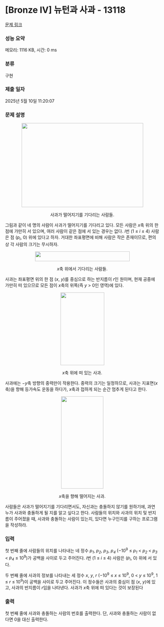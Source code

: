 # [Bronze IV] 뉴턴과 사과 - 13118 

[문제 링크](https://www.acmicpc.net/problem/13118) 

### 성능 요약

메모리: 1116 KB, 시간: 0 ms

### 분류

구현

### 제출 일자

2025년 5월 10일 11:20:07

### 문제 설명

<p style="text-align: center;"><img alt="" src="" style="height:275px; width:397px"></p>

<p style="text-align: center;">사과가 떨어지기를 기다리는 사람들.</p>

<p>그림과 같이 네 명의 사람이 사과가 떨어지기를 기다리고 있다. 모든 사람은 <em>x</em>축 위의 한 점에 가만히 서 있으며, 여러 사람이 같은 점에 서 있는 경우는 없다. <em>i</em>번 (1 ≤ <em>i</em> ≤ 4) 사람은 점 (<em>p<sub>i</sub></em>, 0) 위에 있다고 하자. 거대한 좌표평면에 비해 사람은 작은 존재이므로, 편의상 각 사람의 크기는 무시하자.</p>

<p style="text-align: center;"><img alt="" src="" style="height:32px; width:309px"></p>

<p style="text-align: center;"><em>x</em>축 위에서 기다리는 사람들.</p>

<p>사과는 좌표평면 위의 한 점 (<em>x</em>, <em>y</em>)를 중심으로 하는 반지름이 <em>r</em>인 원이며, 현재 공중에 가만히 떠 있으므로 모든 점이 <em>x</em>축의 위쪽(즉 <em>y</em> > 0인 영역)에 있다.</p>

<p style="text-align: center;"><img alt="" src="" style="height:238px; width:143px"></p>

<p style="text-align: center;"><em>x</em>축 위에 떠 있는 사과.</p>

<p>사과에는 −<em>y</em>축 방향의 중력만이 작용한다. 중력의 크기는 일정하므로, 사과는 지표면(<em>x</em>축)을 향해 등가속도 운동을 하다가, <em>x</em>축과 접하게 되는 순간 멈추게 된다고 한다.</p>

<p style="text-align: center;"><img alt="" src="" style="height:302px; width:138px"></p>

<p style="text-align: center;"><em>x</em>축을 향해 떨어지는 사과.</p>

<p>사람들은 사과가 떨어지기를 기다리면서도, 자신과는 충돌하지 않기를 원하기에, 과연 누가 사과와 충돌하게 될 지를 알고 싶다고 한다. 사람들의 위치와 사과의 위치 및 반지름이 주어졌을 때, 사과와 충돌하는 사람이 있는지, 있다면 누구인지를 구하는 프로그램을 작성하라.</p>

### 입력 

 <p>첫 번째 줄에 사람들의 위치를 나타내는 네 정수 <em>p<sub>1</sub></em>, <em>p<sub>2</sub></em>, <em>p<sub>3</sub></em>, <em>p<sub>4</sub></em> (−10<sup>9</sup> ≤ <em>p<sub>1</sub></em> < <em>p<sub>2</sub></em> < <em>p<sub>3</sub></em> < <em>p<sub>4</sub></em> ≤ 10<sup>9</sup>)가 공백을 사이로 두고 주어진다. <em>i</em>번 (1 ≤ <em>i</em> ≤ 4) 사람은 (<em>p<sub>i</sub></em>, 0) 위에 서 있다.</p>

<p>두 번째 줄에 사과의 정보를 나타내는 세 정수 <em>x</em>, <em>y</em>, <em>r</em> (−10<sup>9</sup> ≤ <em>x</em> ≤ 10<sup>9</sup>, 0 < <em>y</em> ≤ 10<sup>9</sup>, 1 ≤ <em>r</em> ≤ 10<sup>9</sup>)이 공백을 사이로 두고 주어진다. 이 정수들은 사과의 중심이 점 (<em>x</em>, <em>y</em>)에 있고, 사과의 반지름이 <em>r</em>임을 나타낸다. 사과가 <em>x</em>축 위에 떠 있다는 것이 보장된다</p>

### 출력 

 <p>첫 번째 줄에 사과와 충돌하는 사람의 번호를 출력한다. 단, 사과와 충돌하는 사람이 없다면 0을 대신 출력한다.</p>

